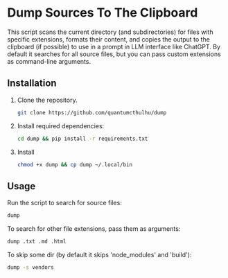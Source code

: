# Dump Sources To The Clipboard

This script scans the current directory (and subdirectories) for files with specific extensions, formats their content, and copies the output to the clipboard (if possible) to use in a prompt in LLM interface like ChatGPT. By default it searches for all source files, but you can pass custom extensions as command\-line arguments.

## Installation

1. Clone the repository.
   ```bash
   git clone https://github.com/quantumcthulhu/dump
   ```
3. Install required dependencies:

    ```bash
    cd dump && pip install -r requirements.txt
    ```
4. Install

   ```bash
   chmod +x dump && cp dump ~/.local/bin
   ```

## Usage

Run the script to search for source files:

```bash
dump
```

To search for other file extensions, pass them as arguments:

```bash
dump .txt .md .html
```

To skip some dir (by default it skips 'node_modules' and 'build'):

```bash
dump -s vendors
```
